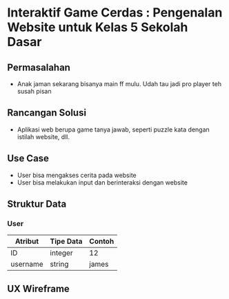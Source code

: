 # Interaktif Game Cerdas : Pengenalan Website untuk Kelas 5 Sekolah Dasar

## Permasalahan
- Anak jaman sekarang bisanya main ff mulu. Udah tau jadi pro player teh susah pisan

## Rancangan Solusi
- Aplikasi web berupa game tanya jawab, seperti puzzle kata dengan istilah website, dll.

## Use Case
- User bisa mengakses cerita pada website
- User bisa melakukan input dan berinteraksi dengan website

## Struktur Data

### User
Atribut|Tipe Data|Contoh
---|---|---
ID | integer | 12
username | string | james

## UX Wireframe
